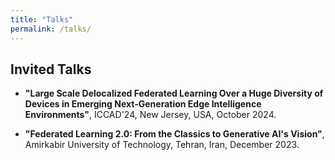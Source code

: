 ```yaml
---
title: "Talks"
permalink: /talks/
---
```


## Invited Talks

- **"Large Scale Delocalized Federated Learning Over a Huge Diversity of Devices in Emerging Next-Generation Edge Intelligence Environments"**, ICCAD'24, New Jersey, USA, October 2024.

- **"Federated Learning 2.0: From the Classics to Generative AI's Vision"**, Amirkabir University of Technology, Tehran, Iran, December 2023.
